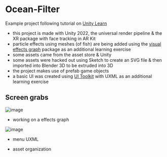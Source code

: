 # Ocean-Filter
Example project following tutorial on [Unity Learn](https://learn.unity.com/project/interactive-face-filter)

- this project is made with Unity 2022, the universal render pipeline & the XR package with face tracking in AR Kit
- particle effects using meshes (of fish) are being added using the [visual effects graph](https://docs.unity3d.com/Packages/com.unity.visualeffectgraph@14.0/manual/index.html) package as an additional learning exercise  
- some assets came from the asset store & Unity
- some assets were hacked out using Sketch to create an SVG file & then imported into Blender 3D to be extruded into 3D
- the project makes use of prefab game objects
- a basic UI was created using [UI Toolkit](https://docs.unity3d.com/2022.2/Documentation/Manual/UIElements.html) with UXML as an additional learning exercise


## Screen grabs

![image](https://user-images.githubusercontent.com/2837803/232259438-bbea07b6-fd69-475f-bd80-aee902cb891b.png)
- working on a effects graph

![image](https://user-images.githubusercontent.com/2837803/232259453-e0a9bc77-c96b-4725-9caa-0345cba11dda.png)
- menu UXML


- asset organization

